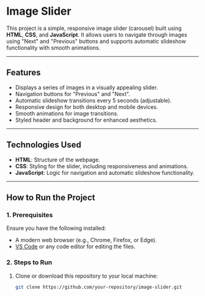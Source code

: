 # Image Slider

This project is a simple, responsive image slider (carousel) built using **HTML**, **CSS**, and **JavaScript**. It allows users to navigate through images using "Next" and "Previous" buttons and supports automatic slideshow functionality with smooth animations.

---

## Features

- Displays a series of images in a visually appealing slider.
- Navigation buttons for "Previous" and "Next".
- Automatic slideshow transitions every 5 seconds (adjustable).
- Responsive design for both desktop and mobile devices.
- Smooth animations for image transitions.
- Styled header and background for enhanced aesthetics.

---

## Technologies Used

- **HTML**: Structure of the webpage.
- **CSS**: Styling for the slider, including responsiveness and animations.
- **JavaScript**: Logic for navigation and automatic slideshow functionality.

---

## How to Run the Project

### **1. Prerequisites**
Ensure you have the following installed:
- A modern web browser (e.g., Chrome, Firefox, or Edge).
- [VS Code](https://code.visualstudio.com/) or any code editor for editing the files.

### **2. Steps to Run**
1. Clone or download this repository to your local machine:
   ```bash
   git clone https://github.com/your-repository/image-slider.git
